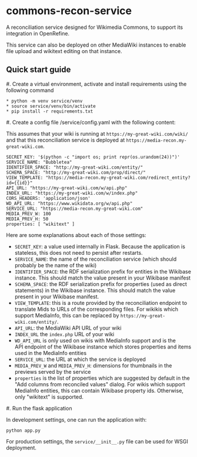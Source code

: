 # commons-recon-service
A reconciliation service designed for Wikimedia Commons, to support its integration in OpenRefine.

This service can also be deployed on other MediaWiki instances to enable file upload and wikitext editing on that instance.

## Quick start guide

#. Create a virtual environment, activate and install requirements using the following command

```
* python -m venv service/venv
* source service/venv/bin/activate
* pip install -r requirements.txt
```

#. Create a config file /service/config.yaml with the following content:

This assumes that your wiki is running at `https://my-great-wiki.com/wiki/` and that this reconciliation service is deployed at `https://media-recon.my-great-wiki.com`.

```
SECRET_KEY: '$(python -c "import os; print repr(os.urandom(24))")'
SERVICE_NAME: "Bubbletea"
IDENTIFIER_SPACE: "http://my-great-wiki.com/entity/"
SCHEMA_SPACE: "http://my-great-wiki.com/prop/direct/"
VIEW_TEMPLATE: "https://media-recon.my-great-wiki.com/redirect_entity?id={{id}}"
API_URL: "https://my-great-wiki.com/w/api.php"
INDEX_URL: "https://my-great-wiki.com/w/index.php"
CORS_HEADERS: 'application/json'
WD_API_URL: "https://www.wikidata.org/w/api.php"
SERVICE_URL: "https://media-recon.my-great-wiki.com"
MEDIA_PREV_W: 100
MEDIA_PREV_H: 50
properties: [ "wikitext" ]
```

Here are some explanations about each of those settings:
* `SECRET_KEY`: a value used internally in Flask. Because the application is stateless, this does not need to persist after restarts.
* `SERVICE_NAME`: the name of the reconciliation service (which should probably be the name of the wiki)
* `IDENTIFIER_SPACE`: the RDF serialization prefix for entities in the Wikibase instance. This should match the value present in your Wikibase manifest
* `SCHEMA_SPACE`: the RDF serialization prefix for properties (used as direct statements) in the Wikibase instance. This should match the value present in your Wikibase manifest.
* `VIEW_TEMPLATE`: this is a route provided by the reconciliation endpoint to translate Mids to URLs of the corresponding files. For wikikis which support MediaInfo, this can be replaced by `https://my-great-wiki.com/entity/`.
* `API_URL`: the MediaWiki API URL of your wiki
* `INDEX_URL` the `index.php` URL of your wiki
* `WD_API_URL` is only used on wikis with MediaInfo support and is the API endpoint of the Wikibase instance which stores properties and items used in the MediaInfo entities
* `SERVICE_URL`: the URL at which the service is deployed
* `MEDIA_PREV_W` and `MEDIA_PREV_H`: dimensions for thumbnails in the previews served by the service
* `properties` is the list of properties which are suggested by default in the "Add columns from reconciled values" dialog. For wikis which support MediaInfo entities, this can contain Wikibase property ids. Otherwise, only "wikitext" is supported.

#. Run the flask application

In development settings, one can run the application with:
```
python app.py
```
For production settings, the `service/__init__.py` file can be used for WSGI deployment.
